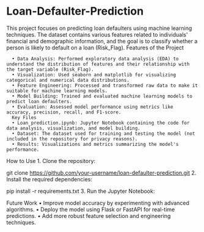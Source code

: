 # Loan-Defaulter-Prediction
This project focuses on predicting loan defaulters using machine learning techniques. The dataset contains various features related to individuals' financial and demographic information, and the goal is to classify whether a person is likely to default on a loan (Risk_Flag).
Features of the Project

      •	Data Analysis: Performed exploratory data analysis (EDA) to understand the distribution of features and their relationship with the target variable (Risk_Flag).
      •	Visualization: Used seaborn and matplotlib for visualizing categorical and numerical data distributions.
      •	Feature Engineering: Processed and transformed raw data to make it suitable for machine learning models.
      •	Model Building: Trained and evaluated machine learning models to predict loan defaulters.
      •	Evaluation: Assessed model performance using metrics like accuracy, precision, recall, and F1-score.
      Key Files
      •	Loan_prediction.ipynb: Jupyter Notebook containing the code for data analysis, visualization, and model building.
      •	Dataset: The dataset used for training and testing the model (not included in the repository for privacy reasons).
      •	Results: Visualizations and metrics summarizing the model's performance.

How to Use
      1.	Clone the repository:
 
git clone https://github.com/your-username/loan-defaulter-prediction.git
     2.	Install the required dependencies:
 
pip install -r requirements.txt
    3.	Run the Jupyter Notebook:
 


Future Work
•	Improve model accuracy by experimenting with advanced algorithms.
•	Deploy the model using Flask or FastAPI for real-time predictions.
•	Add more robust feature selection and engineering techniques.


